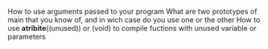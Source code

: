 How to use arguments passed to your program
What are two prototypes of main that you know of, and in wich case do you use one or the other
How to use __atribite__((unused)) or (void) to compile fuctions with unused variable or parameters